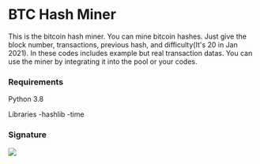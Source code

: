 # BTC Hash Miner
This is the bitcoin hash miner. You can mine bitcoin hashes. Just give the block number, transactions, previous hash, and difficulty(It's 20 in Jan 2021). In these codes includes example but real transaction datas. You can use the miner by integrating it into the pool or your codes.

### Requirements
Python 3.8

Libraries
-hashlib
-time

### Signature
<a href="https://emiralanyalioglu.com">
  <img align="center" src="https://raw.githubusercontent.com/eallyy/eallyy/main/code_red.png" />
</a>
